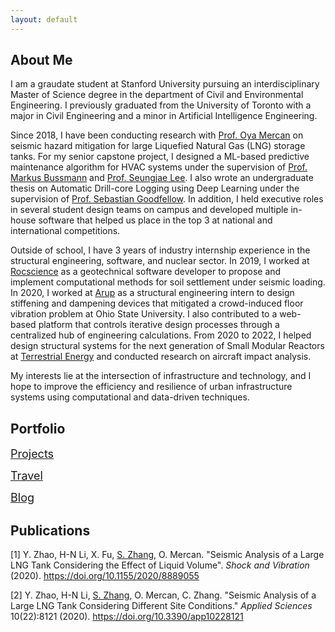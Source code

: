 ```yaml
---
layout: default
---
```

## About Me

I am a graudate student at Stanford University pursuing an interdisciplinary Master of Science degree in the department of Civil and Environmental Engineering. I previously graduated from the University of Toronto with a major in Civil Engineering and a minor in Artificial Intelligence Engineering.

Since 2018, I have been conducting research with [Prof. Oya Mercan](https://civmin.utoronto.ca/home/about-us/directory/professors/oya-mercan/) on seismic hazard mitigation for large Liquefied Natural Gas (LNG) storage tanks. For my senior capstone project, I designed a ML-based predictive maintenance algorithm for HVAC systems under the supervision of [Prof. Markus Bussmann](https://www.mie.utoronto.ca/faculty_staff/bussmann/) and [Prof. Seungjae Lee](https://civmin.utoronto.ca/home/about-us/directory/professors/seungjae-lee/). I also wrote an undergraduate thesis on Automatic Drill-core Logging using Deep Learning under the supervision of [Prof. Sebastian Goodfellow](https://civmin.utoronto.ca/home/about-us/directory/professors/sebastian-goodfellow/). In addition, I held executive roles in several student design teams on campus and developed multiple in-house software that helped us place in the top 3 at national and international competitions.

Outside of school, I have 3 years of industry internship experience in the structural engineering, software, and nuclear sector. In 2019, I worked at [Rocscience](https://www.rocscience.com/) as a geotechnical software developer to propose and implement computational methods for soil settlement under seismic loading. In 2020, I worked at [Arup](https://www.arup.com/) as a structural engineering intern to design stiffening and dampening devices that mitigated a crowd-induced floor vibration problem at Ohio State University. I also contributed to a web-based platform that controls iterative design processes through a centralized hub of engineering calculations. From 2020 to 2022, I helped design structural systems for the next generation of Small Modular Reactors at [Terrestrial Energy](https://www.terrestrialenergy.com/) and conducted research on aircraft impact analysis. 

My interests lie at the intersection of infrastructure and technology, and I hope to improve the efficiency and resilience of urban infrastructure systems using computational and data-driven techniques.

## Portfolio

<span style="font-size:18px;">[Projects](./projects.html)</span>

<span style="font-size:18px;">[Travel](./travel.html)</span>

<span style="font-size:18px;">[Blog](./blog.html)</span>

## Publications

[1] Y. Zhao, H-N Li, X. Fu, <ins>S. Zhang</ins>, O. Mercan. "Seismic Analysis of a Large LNG Tank Considering the Effect of Liquid Volume". *Shock and Vibration* (2020). https://doi.org/10.1155/2020/8889055  

[2] Y. Zhao, H-N Li, <ins>S. Zhang</ins>, O. Mercan, C. Zhang. "Seismic Analysis of a Large LNG Tank Considering Different Site Conditions." *Applied Sciences* 10(22):8121 (2020). https://doi.org/10.3390/app10228121

